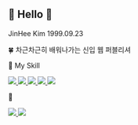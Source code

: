 ## 👋 Hello 👋

JinHee Kim
1999.09.23

🍀 차근차근히 배워나가는 신입 웹 퍼블리셔

📌 My Skill 

<a href="https://www.instagram.com/" target="_blank">
  <img src="https://img.shields.io/badge/Photoshop-31A8FF?style=for-the-badge&logo=Adobe Photoshop&logoColor=ffffff"/>
</a>
<a href="https://www.instagram.com/" target="_blank">
  <img src="https://img.shields.io/badge/Illustrator-FF9A00?style=for-the-badge&logo=Adobe Illustrator&logoColor=ffffff"/>
</a>
<a href="https://www.instagram.com/" target="_blank">
  <img src="https://img.shields.io/badge/HTML5-E34F26?style=for-the-badge&logo=HTML5&logoColor=ffffff"/>
</a>
<a href="https://www.instagram.com/" target="_blank">
  <img src="https://img.shields.io/badge/CSS-1572B6?style=for-the-badge&logo=CSS3&logoColor=ffffff"/>
</a>
<a href="https://www.instagram.com/" target="_blank">
  <img src="https://img.shields.io/badge/JavaScript-F7DF1E?style=for-the-badge&logo=Adobe JavaScript&logoColor=ffffff"/>
</a>



🍋

<a href="https://www.instagram.com/" target="_blank">
  <img src="https://img.shields.io/badge/Instagram-E4405F?style=flat-square&logo=Instagram&logoColor=ffffff"/>
</a>
<a href=# target="_blank">
  <img src="https://img.shields.io/badge/Email-EA4335?style=flat-square&logo=Gmail&logoColor=ffffff"/>
</a>

<!--
**kimjinhee99/kimjinhee99** is a ✨ _special_ ✨ repository because its `README.md` (this file) appears on your GitHub profile.

Here are some ideas to get you started:

- 🔭 I’m currently working on ...
- 🌱 I’m currently learning ...
- 👯 I’m looking to collaborate on ...
- 🤔 I’m looking for help with ...
- 💬 Ask me about ...
- 📫 How to reach me: ...
- 😄 Pronouns: ...
- ⚡ Fun fact: ...
-->
